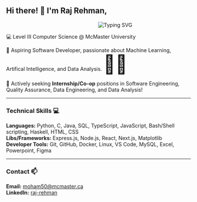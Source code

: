 ## Hi there! 👋 I'm Raj Rehman,

<p align = "center"
   
&nbsp;&nbsp;&nbsp;&nbsp;&nbsp;&nbsp;&nbsp;&nbsp;&nbsp;&nbsp;&nbsp;&nbsp;&nbsp;&nbsp;&nbsp;&nbsp;&nbsp;&nbsp;&nbsp;&nbsp;&nbsp;&nbsp;&nbsp;![Typing SVG](https://readme-typing-svg.demolab.com/?lines=Welcome+to+my+Github+Profile)
   
</p>

💻 Level III Computer Science @ McMaster University  

💬 Aspiring Software Developer, passionate about Machine Learning, Artifical Intelligence, and Data Analysis. <span style="font-size:50px;">👨‍💻</span>

💼 Actively seeking **Internship/Co-op** positions in Software Engineering, Quality Assurance, Data Engineering, and Data Analysis!

<!-- > [!IMPORTANT]
> Actively seeking **internship/Co-op** positions in Software Engineering, Data Engineering, and Data Analysis! -->

---
### Technical Skills 💻

**Languages:**   Python, C, Java, SQL, TypeScript, JavaScript, Bash/Shell scripting, Haskell, HTML, CSS   
**Libs/Frameworks:**   Express.js, Node.js, React, Next.js, Matplotlib  
**Developer Tools:**  Git, GitHub, Docker, Linux, VS Code, MySQL, Excel, Powerpoint, Figma  

---
### Contact 📫

**Email:** [moham50@mcmaster.ca](mailto:moham50@mcmaster.ca)  
**LinkedIn:** [raj-rehman](https://www.linkedin.com/in/raj-rehman/)
